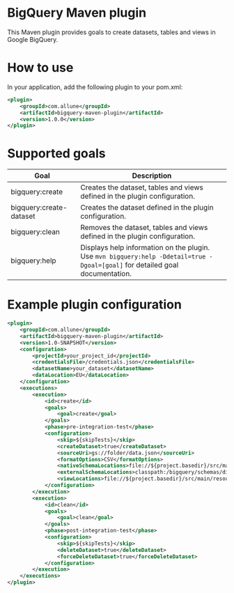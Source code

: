 # BigQuery Maven plugin

This Maven plugin provides goals to create datasets, tables and views in Google BigQuery.

# How to use

In your application, add the following plugin to your pom.xml:

```XML
<plugin>
    <groupId>com.allune</groupId>
    <artifactId>bigquery-maven-plugin</artifactId>
    <version>1.0.0</version>
</plugin>
```

# Supported goals

Goal | Description
--- | ---
bigquery:create|Creates the dataset, tables and views defined in the plugin configuration.
bigquery:create-dataset|Creates the dataset defined in the plugin configuration.
bigquery:clean|Removes the dataset, tables and views defined in the plugin configuration.
bigquery:help|Displays help information on the plugin. Use `mvn bigquery:help -Ddetail=true -Dgoal=[goal]` for detailed goal documentation.


# Example plugin configuration

```XML
<plugin>
    <groupId>com.allune</groupId>
    <artifactId>bigquery-maven-plugin</artifactId>
    <version>1.0-SNAPSHOT</version>
    <configuration>
        <projectId>your_project_id</projectId>
        <credentialsFile>/credentials.json</credentialsFile>
        <datasetName>your_dataset</datasetName>
        <dataLocation>EU</dataLocation>
    </configuration>
    <executions>
        <execution>
            <id>create</id>
            <goals>
                <goal>create</goal>
            </goals>
            <phase>pre-integration-test</phase>
            <configuration>
                <skip>${skipTests}</skip>
                <createDataset>true</createDataset>
                <sourceUri>gs://folder/data.json</sourceUri>
                <formatOptions>CSV</formatOptions>
                <nativeSchemaLocations>file://${project.basedir}/src/main/resources/bigquery/schemas/dir1</nativeSchemaLocations>
                <externalSchemaLocations>classpath:/bigquery/schemas/dir2</externalSchemaLocations>
                <viewLocations>file://${project.basedir}/src/main/resources/bigquery/views</viewLocations>
            </configuration>
        </execution>
        <execution>
            <id>clean</id>
            <goals>
                <goal>clean</goal>
            </goals>
            <phase>post-integration-test</phase>
            <configuration>
                <skip>${skipTests}</skip>
                <deleteDataset>true</deleteDataset>
                <forceDeleteDataset>true</forceDeleteDataset>
            </configuration>
        </execution>
    </executions>
</plugin>
```